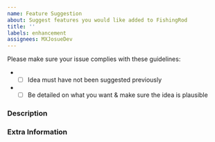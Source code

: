 ```yaml
---
name: Feature Suggestion
about: Suggest features you would like added to FishingRod
title: ''
labels: enhancement
assignees: MXJosueDev
---
```


<!-- Failure to complete the required fields will result in the issue being closed. -->
Please make sure your issue complies with these guidelines:

-
	* [ ] Idea must have not been suggested previously
-
	* [ ] Be detailed on what you want & make sure the idea is plausible

<!-- Describe your idea in detail below -->

### Description

<!--- Provide any extra information below  -->

### Extra Information